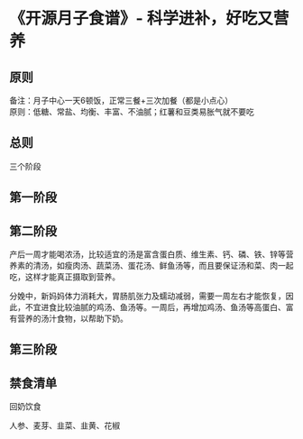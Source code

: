 # 《开源月子食谱》-  科学进补，好吃又营养

## 原则

备注：月子中心一天6顿饭，正常三餐+三次加餐（都是小点心）		
原则：低糖、常盐、均衡、丰富、不油腻；红薯和豆类易胀气就不要吃																			

## 总则

三个阶段

## 第一阶段




## 第二阶段

产后一周才能喝浓汤，比较适宜的汤是富含蛋白质、维生素、钙、磷、铁、锌等营养素的清汤，如瘦肉汤、蔬菜汤、蛋花汤、鲜鱼汤等，而且要保证汤和菜、肉一起吃，这样才能真正摄取到营养。

分娩中，新妈妈体力消耗大，胃肠肌张力及蠕动减弱，需要一周左右才能恢复，因此，不宜进食比较油腻的鸡汤、鱼汤等。一周后，再增加鸡汤、鱼汤等高蛋白、富有营养的汤汁食物，以帮助下奶。



## 第三阶段




 					
## 禁食清单


回奶饮食

人参、麦芽、韭菜、韭黄、花椒